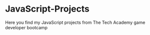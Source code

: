 # JavaScript-Projects
Here you find my JavaScript projects from The Tech Academy game developer bootcamp
